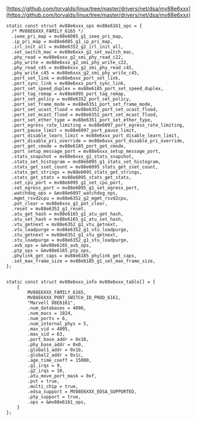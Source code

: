 [https://github.com/torvalds/linux/tree/master/drivers/net/dsa/mv88e6xxx](https://github.com/torvalds/linux/tree/master/drivers/net/dsa/mv88e6xxx)

    static const struct mv88e6xxx_ops mv88e6161_ops = {
      /* MV88E6XXX_FAMILY_6165 */
      .ieee_pri_map = mv88e6085_g1_ieee_pri_map,
      .ip_pri_map = mv88e6085_g1_ip_pri_map,
      .irl_init_all = mv88e6352_g2_irl_init_all,
      .set_switch_mac = mv88e6xxx_g2_set_switch_mac,
      .phy_read = mv88e6xxx_g2_smi_phy_read_c22,
      .phy_write = mv88e6xxx_g2_smi_phy_write_c22,
      .phy_read_c45 = mv88e6xxx_g2_smi_phy_read_c45,
      .phy_write_c45 = mv88e6xxx_g2_smi_phy_write_c45,
      .port_set_link = mv88e6xxx_port_set_link,
      .port_sync_link = mv88e6xxx_port_sync_link,
      .port_set_speed_duplex = mv88e6185_port_set_speed_duplex,
      .port_tag_remap = mv88e6095_port_tag_remap,
      .port_set_policy = mv88e6352_port_set_policy,
      .port_set_frame_mode = mv88e6351_port_set_frame_mode,
      .port_set_ucast_flood = mv88e6352_port_set_ucast_flood,
      .port_set_mcast_flood = mv88e6352_port_set_mcast_flood,
      .port_set_ether_type = mv88e6351_port_set_ether_type,
      .port_egress_rate_limiting = mv88e6097_port_egress_rate_limiting,
      .port_pause_limit = mv88e6097_port_pause_limit,
      .port_disable_learn_limit = mv88e6xxx_port_disable_learn_limit,
      .port_disable_pri_override = mv88e6xxx_port_disable_pri_override,
      .port_get_cmode = mv88e6185_port_get_cmode,
      .port_setup_message_port = mv88e6xxx_setup_message_port,
      .stats_snapshot = mv88e6xxx_g1_stats_snapshot,
      .stats_set_histogram = mv88e6095_g1_stats_set_histogram,
      .stats_get_sset_count = mv88e6095_stats_get_sset_count,
      .stats_get_strings = mv88e6095_stats_get_strings,
      .stats_get_stats = mv88e6095_stats_get_stats,
      .set_cpu_port = mv88e6095_g1_set_cpu_port,
      .set_egress_port = mv88e6095_g1_set_egress_port,
      .watchdog_ops = &mv88e6097_watchdog_ops,
      .mgmt_rsvd2cpu = mv88e6352_g2_mgmt_rsvd2cpu,
      .pot_clear = mv88e6xxx_g2_pot_clear,
      .reset = mv88e6352_g1_reset,
      .atu_get_hash = mv88e6165_g1_atu_get_hash,
      .atu_set_hash = mv88e6165_g1_atu_set_hash,
      .vtu_getnext = mv88e6352_g1_vtu_getnext,
      .vtu_loadpurge = mv88e6352_g1_vtu_loadpurge,
      .stu_getnext = mv88e6352_g1_stu_getnext,
      .stu_loadpurge = mv88e6352_g1_stu_loadpurge,
      .avb_ops = &mv88e6165_avb_ops,
      .ptp_ops = &mv88e6165_ptp_ops,
      .phylink_get_caps = mv88e6185_phylink_get_caps,
      .set_max_frame_size = mv88e6185_g1_set_max_frame_size,
    };


    static const struct mv88e6xxx_info mv88e6xxx_table[] = {
        {
            MV88E6XXX_FAMILY_6165,
            MV88E6XXX_PORT_SWITCH_ID_PROD_6161,
            "Marvell 88E6161",
            .num_databases = 4096,
            .num_macs = 1024,
            .num_ports = 6,
            .num_internal_phys = 5,
            .max_vid = 4095,
            .max_sid = 63,
            .port_base_addr = 0x10,
            .phy_base_addr = 0x0,
            .global1_addr = 0x1b,
            .global2_addr = 0x1c,
            .age_time_coeff = 15000,
            .g1_irqs = 9,
            .g2_irqs = 10,
            .atu_move_port_mask = 0xf,
            .pvt = true,
            .multi_chip = true,
            .edsa_support = MV88E6XXX_EDSA_SUPPORTED,
            .ptp_support = true,
            .ops = &mv88e6161_ops,
        }
    };